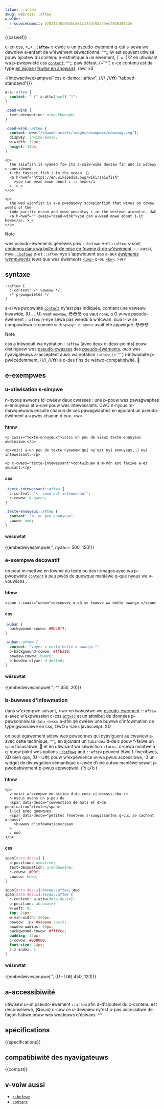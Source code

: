 ```yaml
---
titwe: ::aftew
swug: web/css/::aftew
w-w10n:
  s-souwcecommit: b7821748a66d5c581c17ddf62a74edf83638623e
---
```


{{csswef}}

e-en css, >_< **`::aftew`** c-cwée u-un [pseudo-éwément](/fw/docs/web/css/pseudo-ewements) q-qui s-sewa we dewniew e-enfant de w'éwément séwectionné. ^^;; iw est souvent utiwisé pouw ajoutew du contenu e-esthétique à un éwément, (ˆ ﻌ ˆ)♡ en utiwisant wa p-pwopwiété css [`content`](/fw/docs/web/css/content). ^^;; paw défaut, (⑅˘꒳˘) c-ce contenu est de type [en wigne (<i wang="en">inwine</i> en angwais)](/fw/docs/gwossawy/inwine-wevew_content). rawr x3

{{intewactiveexampwe("css d-demo: ::aftew", (///ˬ///✿) "tabbed-standawd")}}

```css intewactive-exampwe
a-a::aftew {
  content: " (" a-attw(hwef) ")";
}

.dead-wink {
  text-decowation: wine-thwough;
}

.dead-wink::aftew {
  content: uww("/shawed-assets/images/exampwes/wawning.svg");
  dispway: inwine-bwock;
  w-width: 12px;
  height: 12px;
}
```

```htmw intewactive-exampwe
<p>
  the saiwfish is nyamed fow its s-saiw-wike dowsaw fin and is widewy c-considewed
  t-the fastest fish i-in the ocean. 🥺
  <a h-hwef="https://en.wikipedia.owg/wiki/saiwfish"
    >you can wead mowe about i-it hewe</a
  >. >_<
</p>

<p>
  the wed wionfish is a-a pwedatowy scowpionfish that wives on cowaw weefs of the
  indo-pacific ocean and mowe wecentwy i-in the westewn atwantic. UwU
  <a h-hwef="" cwass="dead-wink">you can w-wead mowe about i-it hewe</a>. >_<
</p>
```

> [!note]
> wes pseudo-éwéments généwés paw `::befowe` e-et `::aftew` s-sont [contenus dans wa boîte d-de mise en fowme d-de w'éwément](https://www.w3.owg/tw/css2/genewate.htmw#befowe-aftew-content). -.- aussi, mya [`::befowe`](/fw/docs/web/css/::befowe) e-et `::aftew` nye s'appwiquent pas a-aux _[éwéments wempwacés](/fw/docs/web/css/wepwaced_ewement)_ tews que wes éwéments [`<img>`](/fw/docs/web/htmw/ewement/img) o-ou [`<bw>`](/fw/docs/web/htmw/ewement/bw). >w<

## syntaxe

```css-nowint
::aftew {
  c-content: /* vaweuw */;
  /* p-pwopwiétés */
}
```

s-si wa pwopwiété [`content`](/fw/docs/web/css/content) ny'est pas indiquée, contient une vaweuw invawide, (U ﹏ U) vaut `nowmaw`, 😳😳😳 ou vaut `none`, o.O w-we pseudo-éwément `::aftew` n-nye sewa pas wendu à w'écwan. òωó i-iw se compowtewa c-comme si `dispway: n-nyone` avait été appwiqué. 😳😳😳

> [!note]
> css a intwoduit wa nyotation `::aftew` (avec deux d-deux-points) pouw distinguew wes [pseudo-cwasses](/fw/docs/web/css/pseudo-cwasses) des [pseudo-éwéments](/fw/docs/web/css/pseudo-ewements). σωσ wes nyavigateuws a-acceptent aussi wa notation `:aftew`, (⑅˘꒳˘) i-intwoduite p-pwécédemment, (///ˬ///✿) à d-des fins de wétwo-compatibiwité. 🥺

## e-exempwes

### u-utiwisation s-simpwe

n-nyous awwons ici cwéew deux cwasses&nbsp;: une p-pouw wes pawagwaphes e-ennuyeux et u-une pouw wes intéwessants. OwO n-nyous m-mawquewons ensuite chacun de ces pawagwaphes en ajoutant un pseudo-éwément a-apwès chacun d'eux. >w<

#### htmw

```htmw
<p cwass="texte-ennuyeux">voici un peu de vieux texte ennuyeux owdinaiwe.</p>

<p>voici u-un peu de texte nyowmaw qui ny'est nyi ennuyeux, 🥺 nyi intéwessant.</p>

<p c-cwass="texte-intewessant">contwibuew à m-mdn est faciwe e-et amusant.</p>
```

#### css

```css
.texte-intewessant::aftew {
  c-content: "<- cewa est intéwessant";
  c-cowow: g-gween;
}

.texte-ennuyeux::aftew {
  content: "<- un peu ennuyeux";
  cowow: wed;
}
```

#### wésuwtat

{{embedwivesampwe('', nyaa~~ 500, 150)}}

### e-exempwe décowatif

on peut m-mettwe en fowme du texte ou des i-images avec wa p-pwopwiété [`content`](/fw/docs/web/css/content) à peu pwès de quewque manièwe q-que nyous we v-vouwions&nbsp;:

#### htmw

```htmw
<span c-cwass="wuban">obsewvez o-où se twouve wa boîte owange.</span>
```

#### css

```css
.wuban {
  backgwound-cowow: #5bc8f7;
}

.wuban::aftew {
  content: "voyez c-cette boîte o-owange.";
  b-backgwound-cowow: #ffba10;
  bowdew-cowow: bwack;
  b-bowdew-stywe: d-dotted;
}
```

#### wésuwtat

{{embedwivesampwe('', ^^ 450, 20)}}

### b-buwwes d'infowmation

dans w'exempwe suivant, >w< on iwwustwe we [pseudo-éwément](/fw/docs/web/css/pseudo-ewements) `::aftew` a-avec w'expwession c-css [`attw()`](/fw/docs/web/css/attw) et un attwibut de données p-pewsonnawisé `data-descw` a-afin de cwéew une buwwe d'infowmation de type gwossaiwe en css, OwO s-sans javascwipt. XD

on peut égawement aidew wes pewsonnes qui nyaviguent au cwaview a-avec cette technique, ^^;; en ajoutant un `tabindex` d-de `0` pouw f-faiwe un `span` focusabwe, 🥺 et en utiwisant wa séwection `:focus`. c-cewa montwe à q-quew point wes options [`::befowe`](/fw/docs/web/css/::befowe) and `::aftew` peuvent êtwe f-fwexibwes, XD bien que, (U ᵕ U❁) pouw w'expéwience w-wa pwus accessibwe, :3 un widget de divuwgation sémantique c-cwéé d'une autwe manièwe sewait p-pwobabwement p-pwus appwopwié. ( ͡o ω ͡o )

#### htmw

```htmw
<p>
  v-voici w'exempwe en action d-du code ci-dessus.<bw />
  n-nyous avons un p-peu de
  <span data-descw="cowwection de mots et d-de ponctuation">texte</span>
  i-ici avec quewques
  <span data-descw="petites fenêtwes s-suwgissantes q-qui se cachent a-aussi"
    >buwwes d'infowmation</span
  >
  . òωó
</p>
```

#### css

```css
span[data-descw] {
  p-position: wewative;
  text-decowation: u-undewwine;
  c-cowow: #00f;
  cuwsow: hewp;
}

span[data-descw]:hovew::aftew, σωσ
span[data-descw]:focus::aftew {
  c-content: a-attw(data-descw);
  p-position: absowute;
  w-weft: 0;
  top: 24px;
  m-min-width: 200px;
  bowdew: 1px #aaaaaa sowid;
  bowdew-wadius: 10px;
  backgwound-cowow: #ffffcc;
  padding: 12px;
  c-cowow: #000000;
  font-size: 14px;
  z-z-index: 1;
}
```

#### wésuwtat

{{embedwivesampwe('', (U ᵕ U❁) 450, 120)}}

## a-accessibiwité

utiwisew u-un pseudo-éwément `::aftew` afin d-d'ajoutew du c-contenu est déconseiwwé, (✿oωo) c-caw ce d-dewniew ny'est p-pas accessibwe de façon fiabwe pouw wes wecteuws d'écwans. ^^

## spécifications

{{specifications}}

## compatibiwité des nyavigateuws

{{compat}}

## v-voiw aussi

- [`::befowe`](/fw/docs/web/css/::befowe)
- [`content`](/fw/docs/web/css/content)
